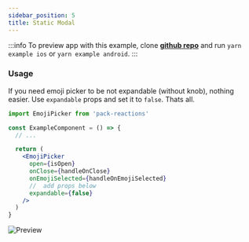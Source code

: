 ```yaml
---
sidebar_position: 5
title: Static Modal
---
```


<!-- without knob -->

:::info
To preview app with this example, clone [**github repo**](https://github.com/TheWidlarzGroup/rn-emoji-keyboard.git) and run `yarn example ios` or `yarn example android`.
:::

### Usage

If you need emoji picker to be not expandable (without knob), nothing easier. Use `expandable` props and set it to `false`. Thats all.

```jsx
import EmojiPicker from 'pack-reactions'

const ExampleComponent = () => {
  // ...

  return (
    <EmojiPicker
      open={isOpen}
      onClose={handleOnClose}
      onEmojiSelected={handleOnEmojiSelected}
      //  add props below
      expandable={false}
    />
  )
}
```

![Preview](../../../assets/img/static-modal-preview.jpg)
